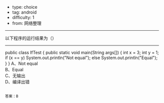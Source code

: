 - type: choice
- tag: android
- difficulty:  1
- from: 网络整理

--------

以下程序的运行结果为（）

---------

public class IfTest {
	public static void main(String args[]) {
		int x = 3;
		int y = 1;
		if (x == y)
			System.out.println("Not equal");
		else
			System.out.println("Equal");
	}
}
A、Not equal     
B、Equal    
C、无输出    
D、编译出错
```

答案：B    

